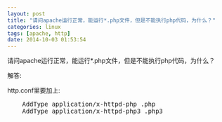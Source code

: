 ```yaml
---
layout: post
title: "请问apache运行正常，能运行*.php文件，但是不能执行php代码，为什么？"
categories: linux
tags: [apache, http]
date: 2014-10-03 01:53:54
---
```


请问apache运行正常，能运行*.php文件，但是不能执行php代码，为什么？


解答:


http.conf里要加上:
<pre>
    AddType application/x-httpd-php .php
    AddType application/x-httpd-php3 .php3
</pre>
